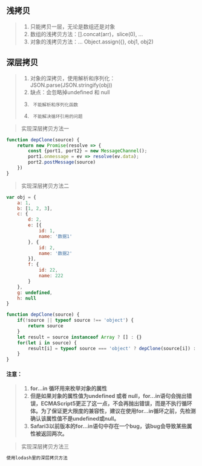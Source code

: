 ## 浅拷贝
> 1. 只能拷贝一层，无论是数组还是对象
> 2. 数组的浅拷贝方法：[].concat(arr)，slice(0), ...
> 3. 对象的浅拷贝方法：...  Object.assign({}, obj1, obj2)

## 深层拷贝
> 1. 对象的深拷贝，使用解析和序列化：JSON.parse(JSON.stringify(obj))
> 2. 缺点：会忽略掉undefined 和 null
> 3.      不能解析和序列化函数
> 4.      不能解决循环引用的问题

> 实现深层拷贝方法一
````javascript
function depClone(source) {
    return new Promise(resolve => {
        const {port1, port2} = new MessageChannel();
        port1.onmessage = ev => resolve(ev.data);
        port2.postMessage(source)
    })
}
````

> 实现深层拷贝方法二
````javascript
var obj = {
    a: 1,
    b: [1, 2, 3],
    c: {
        d: 2,
        e: [{
            id: 1,
            name: '数据1'
        }, {
            id: 2,
            name: '数据2'
        }],
        f: {
            id: 22,
            name: 222
        }
    },
    g: undefined,
    h: null
}

function depClone(source) {
    if(!source || typeof source !== 'object') {
        return source
    }
    let result = source instanceof Array ? [] : {}
    for(let i in source) {
        result[i] = typeof source === 'object' ? depClone(source[i]) : source[i]
    }
}
````

#### 注意：
> 1. **for...in 循环用来枚举对象的属性**
> 2. **但是如果对象的属性值为undefined 或者 null，for...in语句会抛出错误，ECMAScript5更正了这一点，不会再抛出错误，而是不执行循环体。为了保证更大限度的兼容性，建议在使用for...in循环之前，先检测确认该属性值不是undefined或null。**
> 3. **Safari3以前版本的for...in语句中存在一个bug，该bug会导致某些属性被返回两次。**

> 实现深层拷贝方法三
````javascript
使用lodash里的深层拷贝方法
````
